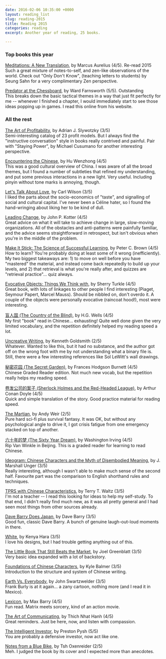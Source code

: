```yaml
---
date: 2016-02-06 10:35:00 +0000
layout: reading_list
slug: reading-2015
title: Reading 2015
categories: reading
excerpt: Another year of reading, 25 books.

---
```

### Top books this year

[Meditations: A New Translation](http://amazon.com/dp/0679642609/), by Marcus Aurelius (4/5). Re-read 2015  
Such a great mixture of notes-to-self, and zen-like observations of the world. Check out "Only Don't Know", (teaching letters to students) by Seung Sahn for a very complimentary Zen perspective.

[Predator at the Chessboard](http://amazon.com/dp/1430308001/), by Ward Farnsworth (5/5). Outstanding  
This breaks down the basic tactical themes in a way that just fit perfectly for me -- whenever I finished a chapter, I would immediately start to see those ideas popping up in games. I read this online from his website.

### All the rest

[The Art of Profitability](http://amazon.com/dp/0446531502/), by Adrian J. Slywotzky (3/5)  
Semi-interesting catalog of 23 profit models. But I always find the "instructive conversation" style in books really contrived and painful. Pair with "Staying Power", by Michael Cusumano for another interesting perspective.

[Encountering the Chinese](http://amazon.com/dp/1931930996/), by Hu Wenzhong (4/5)  
This was a good cultural overview of China. I was aware of all the broad
themes, but I found a number of subtleties that refined my understanding, and
put some previous interactions in a new light. Very useful. Including pinyin
without tone marks is annoying, though.

[Let's Talk About Love](http://amazon.com/dp/082642788X/), by Carl Wilson (3/5)  
I liked the parts about the socio-economics of "taste", and signalling of social and cultural capital. I've never been a Céline hater, so I found the hand-wringing about liking her to be kind of dull.

[Leading Change](http://amazon.com/dp/1422186431/), by John P. Kotter (4/5)  
Great advice on what it will take to achieve change in large, slow-moving organizations. All of the obstacles and anti-patterns were painfully familiar, and the advice seems straightforward in retrospect, but isn't obvious when you're in the middle of the problem.

[Make It Stick: The Science of Successful Learning](http://amazon.com/dp/0674729013/), by Peter C. Brown (4/5)  
How to learn? You're probably doing at least some of it wrong (inefficiently). My two biggest takeaways are: 1) to move on well before you have "mastered" the material, and instead come back repeatedly to build up your levels, and 2) that retrieval is what you're really after, and quizzes are "retrieval practice"... quiz always.

[Evocative Objects: Things We Think with](http://amazon.com/dp/0262201682/), by Sherry Turkle (4/5)  
Great book, with lots of linkages to other people I find interesting (Piaget, Seymour Papert, Marcel Mauss). Should be nibbled on, don't overdo it. A couple of the objects were personally evocative (raincoat hood!), most were interesting.

[盲人国 (The Country of the Blind)](http://amazon.com/dp/1941875033/), by H.G. Wells (4/5)  
My first "book" read in Chinese... exhausting! Quite well done given the very limited vocabulary, and the repetition definitely helped my reading speed a lot.

[Uncreative Writing](http://amazon.com/dp/0231149913/), by Kenneth Goldsmith (2/5)  
Whatever. Wanted to like this, but it had no substance, and the author got off on the wrong foot with me by not understanding what a binary file is. Still, there were a few interesting references like Sol LeWitt's wall drawings.

[秘密花园 (The Secret Garden)](http://amazon.com/dp/1941875009/), by Frances Hodgson Burnett (4/5)  
Chinese Graded Reader edition. Not much new vocab, but the repetition really helps my reading speed.

[卷发公司的案子 (Sherlock Holmes and the Red-Headed League)](http://amazon.com/dp/1941875017/), by Arthur Conan Doyle (4/5)  
Quick and simple translation of the story. Good practice material for reading speed.

[The Martian](http://amazon.com/dp/0804139024/), by Andy Weir (2/5)  
Pure hard sci-fi plus survival fantasy. It was OK, but without any psychological angle to drive it, I got crisis fatigue from one emergency stacked on top of another.

[六十年的梦 (The Sixty Year Dream)](http://amazon.com/dp/1941875041/), by Washington Irving (4/5)  
Rip Van Winkle in Beijing. This is a graded reader for learning to read Chinese.

[Ideogram: Chinese Characters and the Myth of Disembodied Meaning](http://amazon.com/dp/0824827600/), by J. Marshall Unger (3/5)  
Really interesting, although I wasn't able to make much sense of the second half. Favourite part was the comparison to English shorthand rules and techniques.

[TPRS with Chinese Characteristics](http://amazon.com/dp/0692442901/), by Terry T. Waltz (3/5)  
I'm not a teacher -- I read this looking for ideas to help my self-study. To that end, I didn't really find much new, as it was all pretty general and I had seen most things from other sources already.

[Dave Barry Does Japan](http://amazon.com/dp/B003VS0MZQ/), by Dave Barry (3/5)  
Good fun, classic Dave Barry. A bunch of genuine laugh-out-loud moments in there.

[White](http://amazon.com/dp/3037781831/), by Kenya Hara (3/5)  
I love his designs, but I had trouble getting anything out of this.

[The Little Book That Still Beats the Market](http://amazon.com/dp/0470624159/), by Joel Greenblatt (3/5)  
Very basic idea expanded with a lot of backstory.

[Foundations of Chinese Characters](http://amazon.com/dp/B0168JS8IC/), by Kyle Balmer (3/5)  
Introduction to the structure and system of Chinese writing.

[Earth Vs. Everybody](http://amazon.com/dp/0982273606/), by John Swartzwelder (3/5)  
Frank Burly is at it again... a zany cartoon, nothing more (and I read it in Mexico).

[Lexicon](http://amazon.com/dp/0143125427/), by Max Barry (4/5)  
Fun read. Matrix meets sorcery, kind of an action movie.

[The Art of Communicating](http://amazon.com/dp/0062224662/), by Thich Nhat Hanh (4/5)  
Great reminders. Just be here, now, and listen with compassion.

[The Intelligent Investor](http://amazon.com/dp/0060555661/), by Preston Pysh (5/5)  
You are probably a defensive investor, now act like one.

[Notes from a Blue Bike](http://amazon.com/dp/1400205573/), by Tsh Oxenreider (2/5)  
Meh. I judged the book by its cover and I expected more than anecdotes.